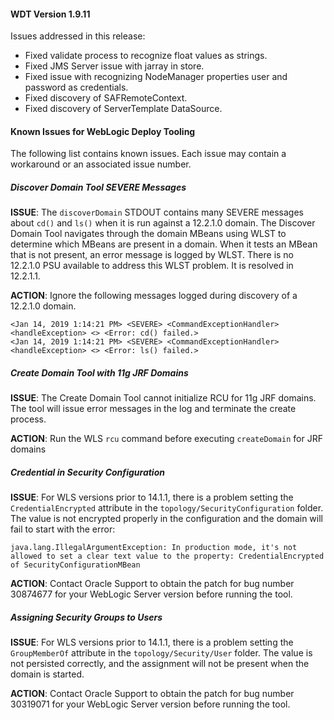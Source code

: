 
#### WDT Version 1.9.11

Issues addressed in this release:

* Fixed validate process to recognize float values as strings.
* Fixed JMS Server issue with jarray in store.
* Fixed issue with recognizing NodeManager properties user and password as credentials.
* Fixed discovery of SAFRemoteContext.
* Fixed discovery of ServerTemplate DataSource.

#### Known Issues for WebLogic Deploy Tooling

The following list contains known issues. Each issue may contain a workaround or an associated issue number.

##### Discover Domain Tool SEVERE Messages

**ISSUE**:
The `discoverDomain` STDOUT contains many SEVERE messages about `cd()` and `ls()` when it is run against a 12.2.1.0 domain. The Discover Domain Tool navigates through the domain MBeans using WLST to determine which MBeans are present in a domain. When it tests an MBean that is not present, an error message is logged by WLST. There is no 12.2.1.0 PSU available to address this WLST problem. It is resolved in 12.2.1.1.

**ACTION**:
Ignore the following messages logged during discovery of a 12.2.1.0 domain.
```
<Jan 14, 2019 1:14:21 PM> <SEVERE> <CommandExceptionHandler> <handleException> <> <Error: cd() failed.>
<Jan 14, 2019 1:14:21 PM> <SEVERE> <CommandExceptionHandler> <handleException> <> <Error: ls() failed.>
```

##### Create Domain Tool with 11g JRF Domains

**ISSUE**:
The Create Domain Tool cannot initialize RCU for 11g JRF domains. The tool will issue error messages in the log and terminate the create process.

**ACTION**:
Run the WLS `rcu` command before executing `createDomain` for JRF domains

##### Credential in Security Configuration

**ISSUE**: For WLS versions prior to 14.1.1, there is a problem setting the `CredentialEncrypted` attribute in the `topology/SecurityConfiguration` folder. The value is not encrypted properly in the configuration and the domain will fail to start with the error:
```
java.lang.IllegalArgumentException: In production mode, it's not allowed to set a clear text value to the property: CredentialEncrypted of SecurityConfigurationMBean
```
**ACTION**: Contact Oracle Support to obtain the patch for bug number 30874677 for your WebLogic Server version before running the tool.

##### Assigning Security Groups to Users

**ISSUE**: For WLS versions prior to 14.1.1, there is a problem setting the `GroupMemberOf` attribute in the `topology/Security/User` folder. The value is not persisted correctly, and the assignment will not be present when the domain is started.

**ACTION**: Contact Oracle Support to obtain the patch for bug number 30319071 for your WebLogic Server version before running the tool.
